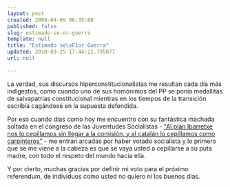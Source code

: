 ```yaml
---
layout: post
created: 2006-04-09 06:35:00
published: false
slug: estimado-se-or-guerra
template: null
title: "Estimado se\xF1or Guerra"
updated: 2010-03-25 17:44:22.795077
url: null

---
```


La verdad, sus discursos hiperconstitucionalistas me resultan cada día más indigestos, como cuando uno de sus homónimos del PP se ponía medallitas de salvapatrias constitucional mientras en los tiempos de la transición escribía cagándose en la supuesta defendida.

Por eso cuando días como hoy me encuentro con su fantástica machada soltada en el congreso de las Juventudes Socialistas - ["Al plan Ibarretxe nos lo cepillamos sin llegar a la comisión, y al catalán lo cepillamos como carpinteros"][1] - me entran arcadas por haber votado socialista y lo primero que se me viene a la cabeza es que se vaya usted a cepillarse a su puta madre, con todo el respeto del mundo hacia ella.

Y por cierto, muchas gracias por definir mi voto para el próximo referendum, de individuos como usted no quiero ni los buenos días.

[1]: http://www.elpais.es/articulo/elpporesp/20060409elpepinac_11/Tes/


